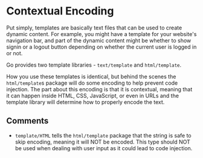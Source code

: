 # Contextual Encoding

Put simply, templates are basically text files that can be used to create dynamic content. For example, you might have a template for your website's navigation bar, and part of the dynamic content might be whether to show  signin or a logout button depending on whether the current user is logged in or not.

Go provides two template libraries - `text/template` and `html/template`.

How you use these templates is identical, but behind the scenes the `html/template`s package will do some encoding to help prevent code injection. The part about this encoding is that it is contextual, meaning that it can happen inside HTML, CSS, JavaScript, or even in URLs and the template library will determine how to properly encode the text.

## Comments
- `template/HTML` tells the `html/template` package that the string is safe to skip encoding, meaning it will NOT be encoded. This type should NOT be used when dealing with user input as it could lead to code injection.